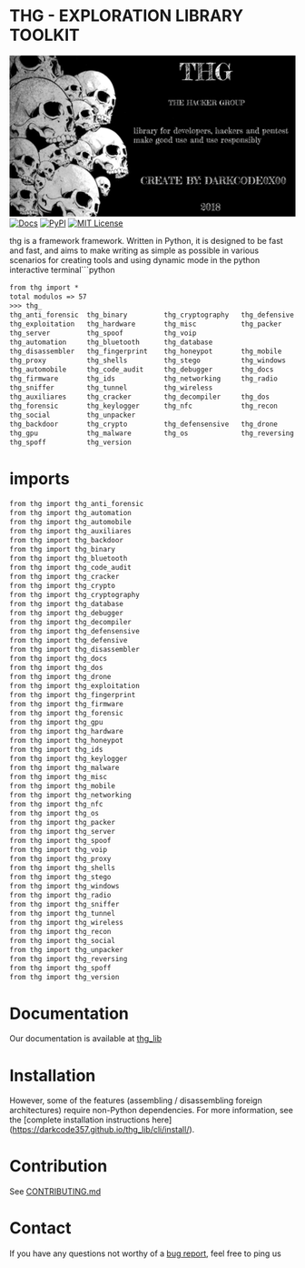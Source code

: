 # THG - EXPLORATION LIBRARY TOOLKIT
![Screenshot](https://github.com/darkcode357/thg_lib/blob/master/thg/banner.png)
[![Docs](https://img.shields.io/cocoapods/metrics/doc-percent/AFNetworking.svg)](https://darkcode357.github.io/thg_lib/)
[![PyPI](https://img.shields.io/badge/pypi-v1.0-green.svg?style=flat)](https://github.com/darkcode357/thg_lib)
[![MIT License](https://img.shields.io/badge/license-MIT-blue.svg?style=flat)](http://choosealicense.com/licenses/mit/)

thg is a framework framework. Written in Python, it is designed to be fast and fast, and aims to make writing as simple as possible in various scenarios for creating tools and using dynamic mode in the python interactive terminal```python

```
from thg import *
total modulos => 57
>>> thg_
thg_anti_forensic  thg_binary         thg_cryptography   thg_defensive      thg_exploitation   thg_hardware       thg_misc           thg_packer         thg_server         thg_spoof          thg_voip
thg_automation     thg_bluetooth      thg_database       thg_disassembler   thg_fingerprint    thg_honeypot       thg_mobile         thg_proxy          thg_shells         thg_stego          thg_windows
thg_automobile     thg_code_audit     thg_debugger       thg_docs           thg_firmware       thg_ids            thg_networking     thg_radio          thg_sniffer        thg_tunnel         thg_wireless
thg_auxiliares     thg_cracker        thg_decompiler     thg_dos            thg_forensic       thg_keylogger      thg_nfc            thg_recon          thg_social         thg_unpacker       
thg_backdoor       thg_crypto         thg_defensensive   thg_drone          thg_gpu            thg_malware        thg_os             thg_reversing      thg_spoff          thg_version
```

# imports
```
from thg import thg_anti_forensic
from thg import thg_automation
from thg import thg_automobile
from thg import thg_auxiliares
from thg import thg_backdoor
from thg import thg_binary
from thg import thg_bluetooth
from thg import thg_code_audit
from thg import thg_cracker
from thg import thg_crypto
from thg import thg_cryptography
from thg import thg_database
from thg import thg_debugger
from thg import thg_decompiler
from thg import thg_defensensive
from thg import thg_defensive
from thg import thg_disassembler
from thg import thg_docs
from thg import thg_dos
from thg import thg_drone
from thg import thg_exploitation
from thg import thg_fingerprint
from thg import thg_firmware
from thg import thg_forensic
from thg import thg_gpu
from thg import thg_hardware
from thg import thg_honeypot
from thg import thg_ids
from thg import thg_keylogger
from thg import thg_malware
from thg import thg_misc
from thg import thg_mobile
from thg import thg_networking
from thg import thg_nfc
from thg import thg_os
from thg import thg_packer         
from thg import thg_server         
from thg import thg_spoof       
from thg import thg_voip
from thg import thg_proxy          
from thg import thg_shells         
from thg import thg_stego          
from thg import thg_windows
from thg import thg_radio           
from thg import thg_sniffer        
from thg import thg_tunnel         
from thg import thg_wireless
from thg import thg_recon             
from thg import thg_social         
from thg import thg_unpacker
from thg import thg_reversing      
from thg import thg_spoff          
from thg import thg_version
```
# Documentation
Our documentation is available at [thg_lib](https://darkcode357.github.io/thg_lib/)
# Installation
However, some of the features (assembling / disassembling foreign architectures) require non-Python dependencies. For more information, see the [complete installation instructions here] (https://darkcode357.github.io/thg_lib/cli/install/).
# Contribution
See [CONTRIBUTING.md](CONTRIBUTING.md)
# Contact
If you have any questions not worthy of a
[bug report](https://github.com/darkcode357/thg_lib/issues), feel free to ping us

